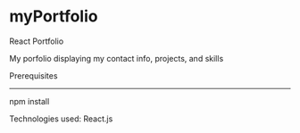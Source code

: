 # myPortfolio
React Portfolio 

My porfolio displaying my contact info, projects, and skills

Prerequisites
______________

npm install

Technologies used:
React.js
